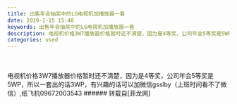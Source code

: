 ```yaml
---
title: 出售年会抽奖中的LG电视机加播放器一套
date: 2019-1-15 15:40
keywords: 出售年会抽奖中的LG电视机加播放器一套
description: 电视机价格3W7播放器价格暂时还不清楚，因为是4等奖，公司年会5等奖是5WP，所以一套出的话3WP，有兴趣的话可以加微信gsslby（上班时间看不了微信）,纸飞机09672003543
categories: used
---
```

<td class="t_f" id="postmessage_2698328">

<br/>
<br/>
电视机价格3W7播放器价格暂时还不清楚，因为是4等奖，公司年会5等奖是5WP，所以一套出的话3WP，有兴趣的话可以加微信gsslby（上班时间看不了微信）,纸飞机09672003543</td>
###### 转载自[菲龙网]